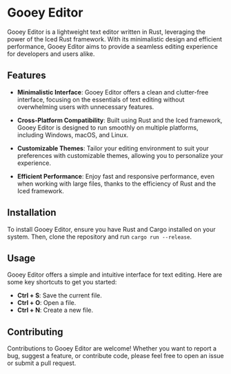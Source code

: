 # Gooey Editor

Gooey Editor is a lightweight text editor written in Rust, leveraging the power of the Iced Rust framework. With its minimalistic design and efficient performance, Gooey Editor aims to provide a seamless editing experience for developers and users alike.

## Features

- **Minimalistic Interface**: Gooey Editor offers a clean and clutter-free interface, focusing on the essentials of text editing without overwhelming users with unnecessary features.
  
- **Cross-Platform Compatibility**: Built using Rust and the Iced framework, Gooey Editor is designed to run smoothly on multiple platforms, including Windows, macOS, and Linux.

- **Customizable Themes**: Tailor your editing environment to suit your preferences with customizable themes, allowing you to personalize your experience.

- **Efficient Performance**: Enjoy fast and responsive performance, even when working with large files, thanks to the efficiency of Rust and the Iced framework.

## Installation

To install Gooey Editor, ensure you have Rust and Cargo installed on your system. Then, clone the repository and run `cargo run --release`.

## Usage

Gooey Editor offers a simple and intuitive interface for text editing. Here are some key shortcuts to get you started:

- **Ctrl + S**: Save the current file.
- **Ctrl + O**: Open a file.
- **Ctrl + N**: Create a new file.

## Contributing

Contributions to Gooey Editor are welcome! Whether you want to report a bug, suggest a feature, or contribute code, please feel free to open an issue or submit a pull request.

